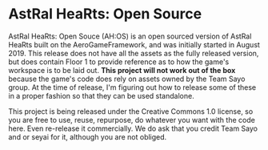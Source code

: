 # AstRal HeaRts: Open Source
AstRal HeaRts: Open Souce (AH:OS) is an open sourced version of AstRal HeaRts built on the AeroGameFramework, and was initially started in August 2019. This release does not have all the assets as the fully released version, but does contain Floor 1 to provide reference as to how the game's workspace is to be laid out. **This project will not work out of the box** because the game's code does rely on assets owned by the Team Sayo group. At the time of release, I'm figuring out how to release some of these in a proper fashion so that they can be used standalone.

This project is being released under the Creative Commons 1.0 license, so you are free to use, reuse, repurpose, do whatever you want with the code here. Even re-release it commercially. We do ask that you credit Team Sayo and or seyai for it, although you are not obliged.